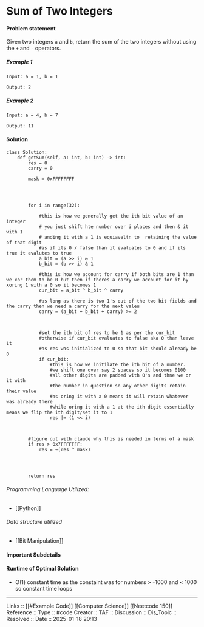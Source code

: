 # Sum of Two Integers

#### Problem statement

Given two integers `a` and `b`, return the sum of the two integers without using the `+` and `-` operators.
##### Example 1
```
Input: a = 1, b = 1

Output: 2
```
##### Example 2
```
Input: a = 4, b = 7

Output: 11
```
#### Solution
```
class Solution:
    def getSum(self, a: int, b: int) -> int:
        res = 0
        carry = 0

        mask = 0xFFFFFFFF

  
  

        for i in range(32):

			#this is how we generally get the ith bit value of an integer
			# you just shift hte number over i places and then & it with 1
			# anding it with a 1 is equiaveltn to  retaining the value of that digit
			#as if its 0 / false than it evaluates to 0 and if its true it evalutes to true
            a_bit = (a >> i) & 1
            b_bit = (b >> i) & 1

			#this is how we account for carry if both bits are 1 than we xor them to be 0 but then if theres a carry we account for it by xoring 1 with a 0 so it becomes 1
            cur_bit = a_bit ^ b_bit ^ carry

			#as long as there is two 1's out of the two bit fields and the carry then we need a carry for the next valeu
            carry = (a_bit + b_bit + carry) >= 2

  

            #set the ith bit of res to be 1 as per the cur_bit
            #otherwise if cur_bit evaluates to false aka 0 than leave it
            #as res was initialized to 0 so that bit should already be 0
            if cur_bit:
				#this is how we initilate the ith bit of a number.
				#we shift one over say 2 spaces so it becomes 0100
				#all other digits are padded with 0's and thne we or it with
				#the number in question so any other digits retain their value
				#as oring it with a 0 means it will retain whatever was already there
				#while oring it with a 1 at the ith digit essentially means we flip the ith digit/set it to 1
                res |= (1 << i)

  

        #figure out with claude why this is needed in terms of a mask
        if res > 0x7FFFFFFF:
            res = ~(res ^ mask)

  
  

        return res
```

###### Programming Language Utilized:

- [[Python]]
###### Data structure utilized

- [[Bit Manipulation]]
#### Important Subdetails

#### Runtime of Optimal Solution

- O(1) constant time as the constaint was for numbers > -1000 and < 1000 so constant time loops
---
Links :: [[#Example Code]] [[Computer Science]] [[Neetcode 150]]
Reference ::
Type :: #code
Creator ::
TAF ::
Discussion ::
Dis_Topic :: 
Resolved ::
Date :: 2025-01-18 20:13
